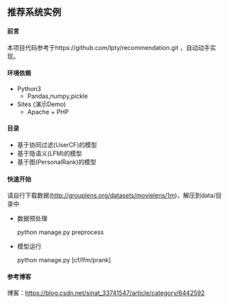 ## 推荐系统实例
#### 前言
本项目代码参考于https://github.com/lpty/recommendation.git ，自动动手实现。

#### 环境依赖
+ Python3
    + Pandas,numpy,pickle
+ Sites (演示Demo)
    + Apache + PHP

#### 目录
* 基于协同过滤(UserCF)的模型
* 基于隐语义(LFM)的模型
* 基于图(PersonalRank)的模型

#### 快速开始
请自行下载数据(http://grouplens.org/datasets/movielens/1m)，解压到data/目录中

* 数据预处理

    python manage.py preprocess

* 模型运行

    python manage.py [cf/lfm/prank]


#### 参考博客
博客：https://blog.csdn.net/sinat_33741547/article/category/6442592
